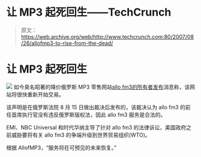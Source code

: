 # 让 MP3 起死回生——TechCrunch

> 原文：<https://web.archive.org/web/http://www.techcrunch.com:80/2007/08/26/allofmp3-to-rise-from-the-dead/>

# 让 MP3 起死回生

[![](img/19d276e6d9b1e4207b4643a6e41fa527.png)](https://web.archive.org/web/20220525035916/http://www.crunchbase.com/company/allofmp3) 如今臭名昭著的降价俄罗斯 MP3 零售网站[allo fm3](https://web.archive.org/web/20220525035916/http://www.crunchbase.com/company/allofmp3)[的所有者发布](https://web.archive.org/web/20220525035916/http://blogs.allofmp3.ru/music_news/2007/08/31/the-service-will-be-resumed/)消息称，该网站将很快重新开始交易。

该声明是在俄罗斯法院 8 月 15 日做出裁决后发布的，该裁决认为 allo fm3 的前任首席执行官没有违反俄罗斯版权法，因此 allo fm3 服务是合法的。

EMI、NBC Universal 和时代华纳主导了针对 allo fm3 的法律诉讼，美国政府之前威胁要将有关 allo fm3 的争端升级到世界贸易组织(WTO)。

根据 AllofMP3，“服务将在可预见的未来恢复。”